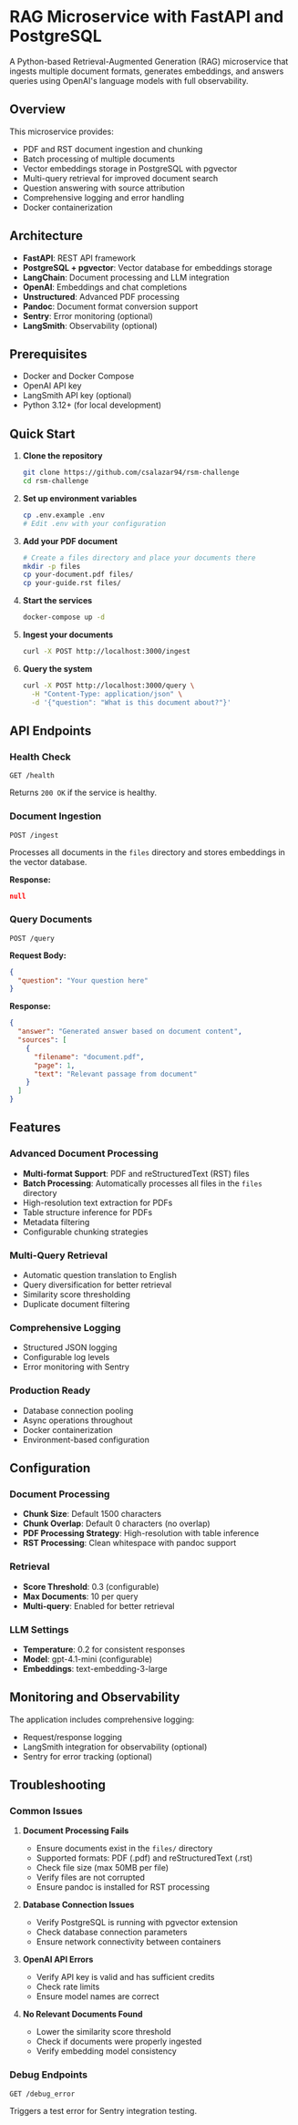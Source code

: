 # RAG Microservice with FastAPI and PostgreSQL

A Python-based Retrieval-Augmented Generation (RAG) microservice that ingests multiple document formats, generates embeddings, and answers queries using OpenAI's language models with full observability.

## Overview

This microservice provides:

- PDF and RST document ingestion and chunking
- Batch processing of multiple documents
- Vector embeddings storage in PostgreSQL with pgvector
- Multi-query retrieval for improved document search
- Question answering with source attribution
- Comprehensive logging and error handling
- Docker containerization

## Architecture

- **FastAPI**: REST API framework
- **PostgreSQL + pgvector**: Vector database for embeddings storage
- **LangChain**: Document processing and LLM integration
- **OpenAI**: Embeddings and chat completions
- **Unstructured**: Advanced PDF processing
- **Pandoc**: Document format conversion support
- **Sentry**: Error monitoring (optional)
- **LangSmith**: Observability (optional)

## Prerequisites

- Docker and Docker Compose
- OpenAI API key
- LangSmith API key (optional)
- Python 3.12+ (for local development)

## Quick Start

1. **Clone the repository**

   ```bash
   git clone https://github.com/csalazar94/rsm-challenge
   cd rsm-challenge
   ```

2. **Set up environment variables**

   ```bash
   cp .env.example .env
   # Edit .env with your configuration
   ```

3. **Add your PDF document**

   ```bash
   # Create a files directory and place your documents there
   mkdir -p files
   cp your-document.pdf files/
   cp your-guide.rst files/
   ```

4. **Start the services**

   ```bash
   docker-compose up -d
   ```

5. **Ingest your documents**

   ```bash
   curl -X POST http://localhost:3000/ingest
   ```

6. **Query the system**
   ```bash
   curl -X POST http://localhost:3000/query \
     -H "Content-Type: application/json" \
     -d '{"question": "What is this document about?"}'
   ```

## API Endpoints

### Health Check

```http
GET /health
```

Returns `200 OK` if the service is healthy.

### Document Ingestion

```http
POST /ingest
```

Processes all documents in the `files` directory and stores embeddings in the vector database.

**Response:**

```json
null
```

### Query Documents

```http
POST /query
```

**Request Body:**

```json
{
  "question": "Your question here"
}
```

**Response:**

```json
{
  "answer": "Generated answer based on document content",
  "sources": [
    {
      "filename": "document.pdf",
      "page": 1,
      "text": "Relevant passage from document"
    }
  ]
}
```

## Features

### Advanced Document Processing

- **Multi-format Support**: PDF and reStructuredText (RST) files
- **Batch Processing**: Automatically processes all files in the `files` directory
- High-resolution text extraction for PDFs
- Table structure inference for PDFs
- Metadata filtering
- Configurable chunking strategies

### Multi-Query Retrieval

- Automatic question translation to English
- Query diversification for better retrieval
- Similarity score thresholding
- Duplicate document filtering

### Comprehensive Logging

- Structured JSON logging
- Configurable log levels
- Error monitoring with Sentry

### Production Ready

- Database connection pooling
- Async operations throughout
- Docker containerization
- Environment-based configuration

## Configuration

### Document Processing

- **Chunk Size**: Default 1500 characters
- **Chunk Overlap**: Default 0 characters (no overlap)
- **PDF Processing Strategy**: High-resolution with table inference
- **RST Processing**: Clean whitespace with pandoc support

### Retrieval

- **Score Threshold**: 0.3 (configurable)
- **Max Documents**: 10 per query
- **Multi-query**: Enabled for better retrieval

### LLM Settings

- **Temperature**: 0.2 for consistent responses
- **Model**: gpt-4.1-mini (configurable)
- **Embeddings**: text-embedding-3-large

## Monitoring and Observability

The application includes comprehensive logging:

- Request/response logging
- LangSmith integration for observability (optional)
- Sentry for error tracking (optional)

## Troubleshooting

### Common Issues

1. **Document Processing Fails**

   - Ensure documents exist in the `files/` directory
   - Supported formats: PDF (.pdf) and reStructuredText (.rst)
   - Check file size (max 50MB per file)
   - Verify files are not corrupted
   - Ensure pandoc is installed for RST processing

2. **Database Connection Issues**

   - Verify PostgreSQL is running with pgvector extension
   - Check database connection parameters
   - Ensure network connectivity between containers

3. **OpenAI API Errors**

   - Verify API key is valid and has sufficient credits
   - Check rate limits
   - Ensure model names are correct

4. **No Relevant Documents Found**
   - Lower the similarity score threshold
   - Check if documents were properly ingested
   - Verify embedding model consistency

### Debug Endpoints

```http
GET /debug_error
```

Triggers a test error for Sentry integration testing.
